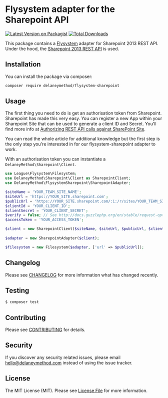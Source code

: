 # Flysystem adapter for the Sharepoint API

[![Latest Version on Packagist](https://img.shields.io/packagist/v/delaneymethod/flysystem-sharepoint.svg?style=flat-square)](https://packagist.org/packages/delaneymethod/flysystem-sharepoint)
[![Total Downloads](https://img.shields.io/packagist/dt/delaneymethod/flysystem-sharepoint.svg?style=flat-square)](https://packagist.org/packages/delaneymethod/flysystem-sharepoint)

This package contains a [Flysystem](https://flysystem.thephpleague.com/) adapter for Sharepoint 2013 REST API. Under the hood, the [Sharepoint 2013 REST API](https://www.dropbox.com/developers/documentation/http/overview) is used.

## Installation

You can install the package via composer:

``` bash
composer require delaneymethod/flysystem-sharepoint
```


## Usage

The first thing you need to do is get an authorisation token from Sharepoint. Sharepoint has made this very easy. You can register a new App within your Sharepoint Site that can be used to generate a client ID and Secret. You'll find more info at [Authorizing REST API calls against SharePoint Site](http://spshell.blogspot.co.uk/2015/03/sharepoint-online-o365-oauth.html). 

You can read the whole article for additional knowledge but the first step is the only step you're interested in for our flysystem-sharepoint adapter to work.

With an authorisation token you can instantiate a `DelaneyMethod\Sharepoint\Client`.

``` php
use League\Flysystem\Filesystem;
use DelaneyMethod\Sharepoint\Client as SharepointClient;
use DelaneyMethod\FlysystemSharepoint\SharepointAdapter;

$siteName = 'YOUR_TEAM_SITE_NAME';
$siteUrl = 'https://YOUR_SITE.sharepoint.com';
$publicUrl = 'https://YOUR_SITE.sharepoint.com/:i:/r/sites/YOUR_TEAM_SITE_NAME/Shared%20Documents'
$clientId = 'YOUR_CLIENT_ID';
$clientSecret = 'YOUR_CLIENT_SECRET';
$verify = false; // See http://docs.guzzlephp.org/en/stable/request-options.html#verify
$accessToken = 'YOUR_ACCESS_TOKEN';

$client = new SharepointClient($siteName, $siteUrl, $publicUrl, $clientId, $clientSecret, $verify, $accessToken);
			
$adapter = new SharepointAdapter($client);

$filesystem = new Filesystem($adapter, ['url' => $publicUrl]);
```

## Changelog

Please see [CHANGELOG](CHANGELOG.md) for more information what has changed recently.

## Testing

``` bash
$ composer test
```

## Contributing

Please see [CONTRIBUTING](CONTRIBUTING.md) for details.

## Security

If you discover any security related issues, please email hello@delaneymethod.com instead of using the issue tracker.

## License

The MIT License (MIT). Please see [License File](LICENSE.md) for more information.
